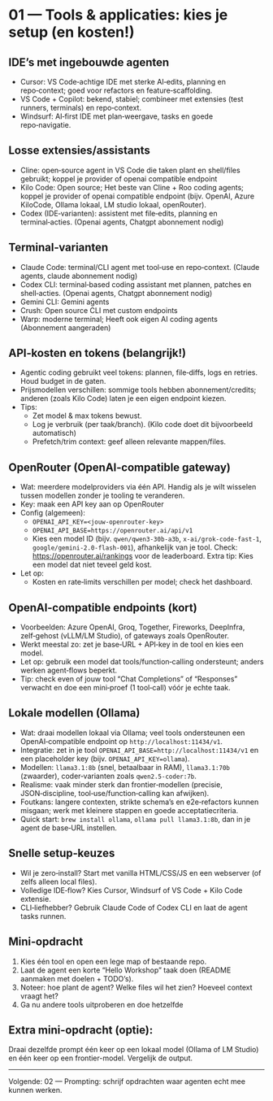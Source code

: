 # 01 — Tools & applicaties: kies je setup (en kosten!)

## IDE’s met ingebouwde agenten
- Cursor: VS Code‑achtige IDE met sterke AI‑edits, planning en repo‑context; goed voor refactors en feature‑scaffolding.
- VS Code + Copilot: bekend, stabiel; combineer met extensies (test runners, terminals) en repo‑context.
- Windsurf: AI‑first IDE met plan‑weergave, tasks en goede repo‑navigatie.

## Losse extensies/assistants
- Cline: open‑source agent in VS Code die taken plant en shell/files gebruikt; koppel je provider of openai compatible endpoint
- Kilo Code: Open source; Het beste van Cline + Roo coding agents; koppel je provider of openai compatible endpoint (bijv. OpenAI, Azure KiloCode, Ollama lokaal, LM studio lokaal, openRouter).
- Codex (IDE‑varianten): assistent met file‑edits, planning en terminal‑acties. (Openai agents, Chatgpt abonnement nodig)

## Terminal‑varianten
- Claude Code: terminal/CLI agent met tool‑use en repo‑context. (Claude agents, claude abonnement nodig)
- Codex CLI: terminal‑based coding assistant met plannen, patches en shell‑acties. (Openai agents, Chatgpt abonnement nodig)
- Gemini CLI: Gemini agents
- Crush: Open source CLI met custom endpoints
- Warp: moderne terminal; Heeft ook eigen AI coding agents (Abonnement aangeraden)

## API‑kosten en tokens (belangrijk!)
- Agentic coding gebruikt veel tokens: plannen, file‑diffs, logs en retries. Houd budget in de gaten.
- Prijsmodellen verschillen: sommige tools hebben abonnement/credits; anderen (zoals Kilo Code) laten je een eigen endpoint kiezen.
- Tips:
  - Zet model & max tokens bewust.
  - Log je verbruik (per taak/branch). (Kilo code doet dit bijvoorbeeld automatisch)
  - Prefetch/trim context: geef alleen relevante mappen/files.

## OpenRouter (OpenAI‑compatible gateway)
- Wat: meerdere modelproviders via één API. Handig als je wilt wisselen tussen modellen zonder je tooling te veranderen.
- Key: maak een API key aan op OpenRouter
- Config (algemeen):
  - `OPENAI_API_KEY=<jouw-openrouter-key>`
  - `OPENAI_API_BASE=https://openrouter.ai/api/v1`
  - Kies een model ID (bijv. `qwen/qwen3-30b-a3b`, `x-ai/grok-code-fast-1`, `google/gemini-2.0-flash-001`), afhankelijk van je tool. Check: https://openrouter.ai/rankings voor de leaderboard. Extra tip: Kies een model dat niet teveel geld kost.
- Let op:
  - Kosten en rate‑limits verschillen per model; check het dashboard.

## OpenAI‑compatible endpoints (kort)
- Voorbeelden: Azure OpenAI, Groq, Together, Fireworks, DeepInfra, zelf‑gehost (vLLM/LM Studio), of gateways zoals OpenRouter.
- Werkt meestal zo: zet je base‑URL + API‑key in de tool en kies een model.
- Let op: gebruik een model dat tools/function‑calling ondersteunt; anders werken agent‑flows beperkt.
- Tip: check even of jouw tool “Chat Completions” of “Responses” verwacht en doe een mini‑proef (1 tool‑call) vóór je echte taak.

## Lokale modellen (Ollama)
- Wat: draai modellen lokaal via Ollama; veel tools ondersteunen een OpenAI‑compatible endpoint op `http://localhost:11434/v1`.
- Integratie: zet in je tool `OPENAI_API_BASE=http://localhost:11434/v1` en een placeholder key (bijv. `OPENAI_API_KEY=ollama`).
- Modellen: `llama3.1:8b` (snel, betaalbaar in RAM), `llama3.1:70b` (zwaarder), coder‑varianten zoals `qwen2.5-coder:7b`.
- Realisme: vaak minder sterk dan frontier‑modellen (precisie, JSON‑discipline, tool‑use/function‑calling kan afwijken).
- Foutkans: langere contexten, strikte schema’s en e2e‑refactors kunnen misgaan; werk met kleinere stappen en goede acceptatiecriteria.
- Quick start: `brew install ollama`, `ollama pull llama3.1:8b`, dan in je agent de base‑URL instellen.

## Snelle setup‑keuzes
- Wil je zero‑install? Start met vanilla HTML/CSS/JS en een webserver (of zelfs alleen local files).
- Volledige IDE‑flow? Kies Cursor, Windsurf of VS Code + Kilo Code extensie.
- CLI‑liefhebber? Gebruik Claude Code of Codex CLI en laat de agent tasks runnen.

## Mini‑opdracht
1) Kies één tool en open een lege map of bestaande repo.
2) Laat de agent een korte “Hello Workshop” taak doen (README aanmaken met doelen + TODO’s).
3) Noteer: hoe plant de agent? Welke files wil het zien? Hoeveel context vraagt het?
4) Ga nu andere tools uitproberen en doe hetzelfde

## Extra mini-opdracht (optie):
Draai dezelfde prompt één keer op een lokaal model (Ollama of LM Studio) en één keer op een frontier-model. Vergelijk de output.

---

Volgende: 02 — Prompting: schrijf opdrachten waar agenten echt mee kunnen werken.
